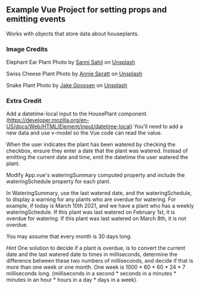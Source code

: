 ## Example Vue Project for setting props and emitting events

Works with objects that store data about houseplants.  

### Image Credits 

Elephant Ear Plant Photo by <a href="https://unsplash.com/@sannisahil?utm_source=unsplash&utm_medium=referral&utm_content=creditCopyText">Sanni Sahil</a> on <a href="https://unsplash.com/s/photos/houseplants?utm_source=unsplash&utm_medium=referral&utm_content=creditCopyText">Unsplash</a>
  

Swiss Cheese Plant Photo by <a href="https://unsplash.com/@anniespratt?utm_source=unsplash&utm_medium=referral&utm_content=creditCopyText">Annie Spratt</a> on <a href="https://unsplash.com/s/photos/houseplants?utm_source=unsplash&utm_medium=referral&utm_content=creditCopyText">Unsplash</a>
  

Snake Plant Photo by <a href="https://unsplash.com/@jakegoossen?utm_source=unsplash&utm_medium=referral&utm_content=creditCopyText">Jake Goossen</a> on <a href="https://unsplash.com/s/photos/snake-plant?utm_source=unsplash&utm_medium=referral&utm_content=creditCopyText">Unsplash</a>
  
### Extra Credit

Add a datetime-local input to the HousePlant component. (https://developer.mozilla.org/en-US/docs/Web/HTML/Element/input/datetime-local) You'll need to add a new data and use v-model so the Vue code can read the value. 

When the user indicates the plant has been watered by checking the checkbox, ensure they enter a date that the plant was watered. Instead of emitting the current  date and time, emit the datetime the user watered the plant.

Modify App.vue's wateringSummary computed property and include the wateringSchedule property for each plant.

In WateringSummary, use the last watered date, and the wateringSchedule, to display a warning for any plants who are overdue for watering.  For example, if today is March 10th 2021, and we have a plant who has a weekly wateringSchedule. If this plant was last watered on February 1st, it is overdue for watering.  If this plant was last watered on March 8th, it is not overdue. 

You may assume that every month is 30 days long. 

*Hint* One solution to decide if a plant is overdue, is to convert the current date and the last watered date to times in milliseconds, determine the difference between these two numbers of milliseconds, and decide if that is more than one week or one month.  One week is 1000 * 60 * 60 * 24 * 7 milliseconds long.  (milliseconds in a second * seconds in a minutes * minutes in an hour * hours in a day * days in a week).